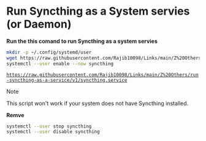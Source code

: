 # Run Syncthing as a System servies (or Daemon)

**Run the this comand to run Syncthing as a system servies**

```bash
mkdir -p ~/.config/systemd/user 
wget https://raw.githubusercontent.com/Rajib10098/Links/main/Z%20Others/run-syncthing-as-a-service/v1/syncthing.service -O ~/.config/systemd/user/syncthing.service 
systemctl --user enable --now syncthing
```

[`https://raw.githubusercontent.com/Rajib10098/Links/main/Z%20Others/run-syncthing-as-a-service/v1/syncthing.service`](https://raw.githubusercontent.com/Rajib10098/Links/main/Z%20Others/run-syncthing-as-a-service/v1/syncthing.service)

> [!NOTE]
> This script won't work if your system does not have Syncthing installed.

**Remve**

```bash
systemctl --user stop syncthing 
systemctl --user disable syncthing
```
